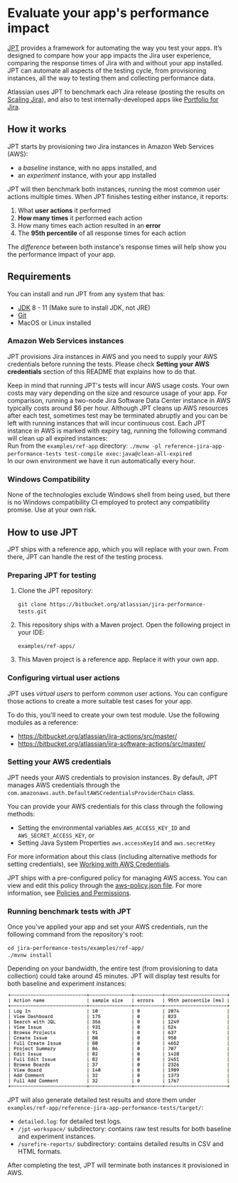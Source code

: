 # Evaluate your app's performance impact

[JPT](../../README.md) provides a framework for automating the way you test your apps.
It’s designed to compare how your app impacts the Jira user experience, comparing the response times of Jira with and without your app installed.
JPT can automate all aspects of the testing cycle, from provisioning instances, all the way to testing them and collecting performance data.

Atlassian uses JPT to benchmark each Jira release (posting the results on [Scaling Jira](https://confluence.atlassian.com/enterprise/scaling-jira-867028644.html)),
and also to test internally-developed apps like [Portfolio for Jira](https://www.atlassian.com/software/jira/portfolio).

## How it works

JPT starts by provisioning two Jira instances in Amazon Web Services (AWS):

* a _baseline_ instance, with no apps installed, and
* an _experiment_ instance, with your app installed

JPT will then benchmark both instances, running the most common user actions multiple times. When JPT finishes testing either instance, it reports:

1. What **user actions** it performed
2. **How many times** it performed each action
3. How many times each action resulted in an **error**
4. The **95th percentile** of all response times for each action

The _difference_ between both instance's response times will help show you the performance impact of your app.

## Requirements

You can install and run JPT from any system that has:

* [JDK](http://openjdk.java.net/) 8 - 11 (Make sure to install JDK, not JRE)
* [Git](https://git-scm.com/)
* MacOS or Linux installed

### Amazon Web Services instances

JPT provisions Jira instances in AWS and you need to supply your AWS credentials before running the tests.
Please check **Setting your AWS credentials** section of this README that explains how to do that.  

Keep in mind that running JPT's tests will incur AWS usage costs.
Your own costs may vary depending on the size and resource usage of your app.
For comparison, running a two-node Jira Software Data Center instance in AWS typically costs around $6 per hour.
Although JPT cleans up AWS resources after each test, sometimes test may be terminated abruptly and you can be left with running instances that will incur continuous cost.
Each JPT instance in AWS is marked with expiry tag, running the following command will clean up all expired instances:  
Run from the `examples/ref-app` directory: `./mvnw -pl reference-jira-app-performance-tests test-compile exec:java@clean-all-expired`  
In our own environment we have it run automatically every hour.

### Windows Compatibility

None of the technologies exclude Windows shell from being used, but there is no Windows compatibility CI employed to protect any compatibility promise. Use at your own risk.

## How to use JPT

JPT ships with a reference app, which you will replace with your own.
From there, JPT can handle the rest of the testing process.

### Preparing JPT for testing

1. Clone the JPT repository:

    ```
    git clone https://bitbucket.org/atlassian/jira-performance-tests.git
    ```

2. This repository ships with a Maven project. Open the following project in your IDE:


    ```
    examples/ref-apps/
    ```

3. This Maven project is a reference app. Replace it with your own app.


### Configuring virtual user actions


JPT uses _virtual users_ to perform common user actions.
You can configure those actions to create a more suitable test cases for your app.

To do this, you'll need to create your own test module.
Use the following modules as a reference:

- https://bitbucket.org/atlassian/jira-actions/src/master/
- https://bitbucket.org/atlassian/jira-software-actions/src/master/

### Setting your AWS credentials

JPT needs your AWS credentials to provision instances.
By default, JPT manages AWS credentials through the `com.amazonaws.auth.DefaultAWSCredentialsProviderChain` class.

You can provide your AWS credentials for this class through the following methods:

- Setting the environmental variables `AWS_ACCESS_KEY_ID` and `AWS_SECRET_ACCESS_KEY`, or
- Setting Java System Properties `aws.accessKeyId` and `aws.secretKey`

For more information about this class (including alternative methods for setting credentials), see [Working with AWS Credentials](https://docs.aws.amazon.com/sdk-for-java/v1/developer-guide/credentials.html).

JPT ships with a pre-configured policy for managing AWS access.
You can view and edit this policy through the [aws-policy.json file](../../aws-policy.json).
For more information, see [Policies and Permissions](https://docs.aws.amazon.com/IAM/latest/UserGuide/access_policies.html).

### Running benchmark tests with JPT

Once you've applied your app and set your AWS credentials, run the following command from the repository's root:


```
cd jira-performance-tests/examples/ref-app/
./mvnw install
```

Depending on your bandwidth, the entire test (from provisioning to data collection) could take around 45 minutes.
JPT will display test results for both baseline and experiment instances:

![Plain text report](plain-text-report.png)

JPT will also generate detailed test results and store them under `examples/ref-app/reference-jira-app-performance-tests/target/`:

- `detailed.log`: for detailed test logs.
- `/jpt-workspace/` subdirectory: contains raw test results for both baseline and experiment instances.
- `/surefire-reports/` subdirectory: contains detailed results in CSV and HTML formats.

After completing the test, JPT will terminate both instances it provisioned in AWS.
